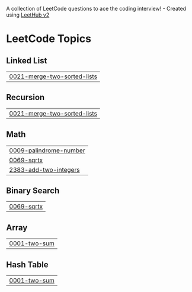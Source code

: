 A collection of LeetCode questions to ace the coding interview! - Created using [LeetHub v2](https://github.com/arunbhardwaj/LeetHub-2.0)
<!---LeetCode Topics Start-->
# LeetCode Topics
## Linked List
|  |
| ------- |
| [0021-merge-two-sorted-lists](https://github.com/ahsanhabib082/Leet_Code/tree/master/0021-merge-two-sorted-lists) |
## Recursion
|  |
| ------- |
| [0021-merge-two-sorted-lists](https://github.com/ahsanhabib082/Leet_Code/tree/master/0021-merge-two-sorted-lists) |
## Math
|  |
| ------- |
| [0009-palindrome-number](https://github.com/ahsanhabib082/Leet_Code/tree/master/0009-palindrome-number) |
| [0069-sqrtx](https://github.com/ahsanhabib082/Leet_Code/tree/master/0069-sqrtx) |
| [2383-add-two-integers](https://github.com/ahsanhabib082/Leet_Code/tree/master/2383-add-two-integers) |
## Binary Search
|  |
| ------- |
| [0069-sqrtx](https://github.com/ahsanhabib082/Leet_Code/tree/master/0069-sqrtx) |
## Array
|  |
| ------- |
| [0001-two-sum](https://github.com/ahsanhabib082/Leet_Code/tree/master/0001-two-sum) |
## Hash Table
|  |
| ------- |
| [0001-two-sum](https://github.com/ahsanhabib082/Leet_Code/tree/master/0001-two-sum) |
<!---LeetCode Topics End-->